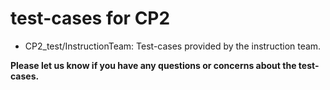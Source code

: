 # test-cases for CP2
- CP2_test/InstructionTeam: Test-cases provided by the instruction team.
  
**Please let us know if you have any questions or concerns about the test-cases.**
